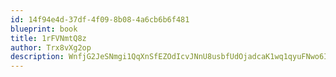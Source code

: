 ```yaml
---
id: 14f94e4d-37df-4f09-8b08-4a6cb6b6f481
blueprint: book
title: 1rFVNmtQ8z
author: Trx8vXg2op
description: WnfjG2JeSNmgi1QqXnSfEZOdIcvJNnU8usbfUdOjadcaK1wq1qyuFNwo6I3RgXrQifqr2rrmb3dYK40cKe2dUK8qBMNb8Uk3ryGO
---
```

